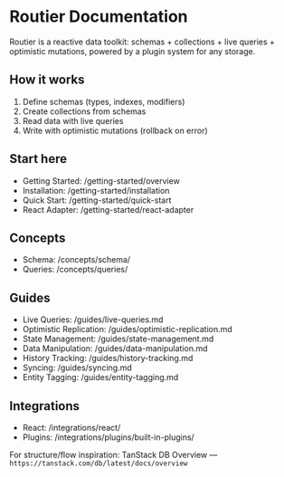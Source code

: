 # Routier Documentation

Routier is a reactive data toolkit: schemas + collections + live queries + optimistic mutations, powered by a plugin system for any storage.

## How it works

1. Define schemas (types, indexes, modifiers)
2. Create collections from schemas
3. Read data with live queries
4. Write with optimistic mutations (rollback on error)

## Start here

- Getting Started: /getting-started/overview
- Installation: /getting-started/installation
- Quick Start: /getting-started/quick-start
- React Adapter: /getting-started/react-adapter

## Concepts

- Schema: /concepts/schema/
- Queries: /concepts/queries/

## Guides

- Live Queries: /guides/live-queries.md
- Optimistic Replication: /guides/optimistic-replication.md
- State Management: /guides/state-management.md
- Data Manipulation: /guides/data-manipulation.md
- History Tracking: /guides/history-tracking.md
- Syncing: /guides/syncing.md
- Entity Tagging: /guides/entity-tagging.md

## Integrations

- React: /integrations/react/
- Plugins: /integrations/plugins/built-in-plugins/

For structure/flow inspiration: TanStack DB Overview — `https://tanstack.com/db/latest/docs/overview`
